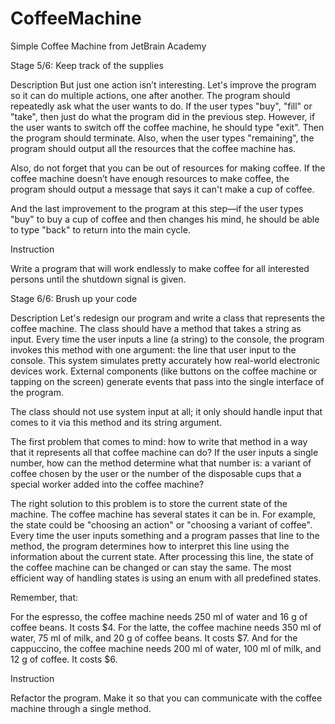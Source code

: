 # CoffeeMachine
Simple Coffee Machine from JetBrain Academy

Stage 5/6: Keep track of the supplies

Description
But just one action isn’t interesting. Let's improve the program so it can do multiple actions, one after another. 
The program should repeatedly ask what the user wants to do. If the user types "buy", "fill" or "take", then just do what the program did in the previous step. 
However, if the user wants to switch off the coffee machine, he should type "exit". 
Then the program should terminate. Also, when the user types "remaining", the program should output all the resources that the coffee machine has.

Also, do not forget that you can be out of resources for making coffee. If the coffee machine doesn’t have enough resources to make coffee, 
the program should output a message that says it can't make a cup of coffee.

And the last improvement to the program at this step—if the user types "buy" to buy a cup of coffee and then changes his mind, 
he should be able to type "back" to return into the main cycle.

Instruction

Write a program that will work endlessly to make coffee for all interested persons until the shutdown signal is given.

Stage 6/6: Brush up your code

Description
Let's redesign our program and write a class that represents the coffee machine. 
The class should have a method that takes a string as input. Every time the user inputs a line (a string) to the console, 
the program invokes this method with one argument: the line that user input to the console. 
This system simulates pretty accurately how real-world electronic devices work. 
External components (like buttons on the coffee machine or tapping on the screen) generate events that pass into the single interface of the program.

The class should not use system input at all; it only should handle input that comes to it via this method and its string argument.

The first problem that comes to mind: how to write that method in a way that it represents all that coffee machine can do? 
If the user inputs a single number, how can the method determine what that number is: a variant of coffee chosen by the user or the number of the disposable cups 
that a special worker added into the coffee machine?

The right solution to this problem is to store the current state of the machine. The coffee machine has several states it can be in. 
For example, the state could be "choosing an action" or "choosing a variant of coffee". 
Every time the user inputs something and a program passes that line to the method, the program determines how to interpret this line using the information
about the current state. After processing this line, the state of the coffee machine can be changed or can stay the same. 
The most efficient way of handling states is using an enum with all predefined states.

Remember, that:

For the espresso, the coffee machine needs 250 ml of water and 16 g of coffee beans. It costs $4.
For the latte, the coffee machine needs 350 ml of water, 75 ml of milk, and 20 g of coffee beans. It costs $7.
And for the cappuccino, the coffee machine needs 200 ml of water, 100 ml of milk, and 12 g of coffee. It costs $6.

Instruction

Refactor the program. Make it so that you can communicate with the coffee machine through a single method.

